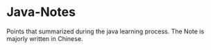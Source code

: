 # Java-Notes
Points that summarized during the java learning process. The Note is majorly written in Chinese.
